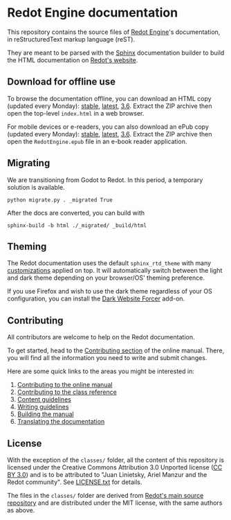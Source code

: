 # Redot Engine documentation

This repository contains the source files of [Redot Engine](https://redotengine.org)'s documentation, in reStructuredText markup language (reST).

They are meant to be parsed with the [Sphinx](https://www.sphinx-doc.org/) documentation builder to build the HTML documentation on [Redot's website](https://docs.redotengine.org).

## Download for offline use

To browse the documentation offline, you can download an HTML copy (updated every Monday):
[stable](https://nightly.link/redot-engine/redot-docs/workflows/build_offline_docs/master/redot-docs-html-stable.zip),
[latest](https://nightly.link/redot-engine/redot-docs/workflows/build_offline_docs/master/redot-docs-html-master.zip),
[3.6](https://nightly.link/redot-engine/redot-docs/workflows/build_offline_docs/master/redot-docs-html-3.6.zip). Extract
the ZIP archive then open the top-level `index.html` in a web browser.

For mobile devices or e-readers, you can also download an ePub copy (updated every Monday):
[stable](https://nightly.link/redot-engine/redot-docs/workflows/build_offline_docs/master/redot-docs-epub-stable.zip),
[latest](https://nightly.link/redot-engine/redot-docs/workflows/build_offline_docs/master/redot-docs-epub-master.zip),
[3.6](https://nightly.link/redot-engine/redot-docs/workflows/build_offline_docs/master/redot-docs-epub-3.6.zip). Extract
the ZIP archive then open the `RedotEngine.epub` file in an e-book reader application.

## Migrating

We are transitioning from Godot to Redot. In this period, a temporary solution is available.
```
python migrate.py . _migrated True
```

After the docs are converted, you can build with
```
sphinx-build -b html ./_migrated/ _build/html
```

## Theming

The Redot documentation uses the default `sphinx_rtd_theme` with many
[customizations](_static/) applied on top. It will automatically switch between
the light and dark theme depending on your browser/OS' theming preference.

If you use Firefox and wish to use the dark theme regardless of your OS
configuration, you can install the
[Dark Website Forcer](https://addons.mozilla.org/en-US/firefox/addon/dark-mode-website-switcher/)
add-on.

## Contributing

All contributors are welcome to help on the Redot documentation.

To get started, head to the [Contributing section](https://docs.redotengine.org/en/latest/contributing/ways_to_contribute.html#contributing-to-the-documentation) of the online manual. There, you will find all the information you need to write and submit changes.

Here are some quick links to the areas you might be interested in:

1. [Contributing to the online manual](https://docs.redotengine.org/en/latest/contributing/documentation/contributing_to_the_documentation.html)
2. [Contributing to the class reference](https://docs.redotengine.org/en/latest/contributing/documentation/updating_the_class_reference.html)
3. [Content guidelines](https://docs.redotengine.org/en/latest/contributing/documentation/content_guidelines.html)
4. [Writing guidelines](https://docs.redotengine.org/en/latest/contributing/documentation/docs_writing_guidelines.html)
5. [Building the manual](https://docs.redotengine.org/en/latest/contributing/documentation/building_the_manual.html)
6. [Translating the documentation](https://docs.redotengine.org/en/latest/contributing/documentation/editor_and_docs_localization.html)

## License

With the exception of the `classes/` folder, all the content of this repository is licensed under the Creative Commons Attribution 3.0 Unported license ([CC BY 3.0](https://creativecommons.org/licenses/by/3.0/)) and is to be attributed to "Juan Linietsky, Ariel Manzur and the Redot community".
See [LICENSE.txt](/LICENSE.txt) for details.

The files in the `classes/` folder are derived from [Redot's main source repository](https://github.com/redot-engine/redot) and are distributed under the MIT license, with the same authors as above.

